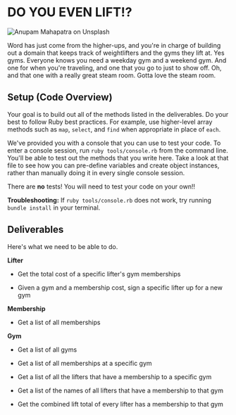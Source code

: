 # DO YOU EVEN LIFT!?

![Anupam Mahapatra on Unsplash](https://curriculum-content.s3.amazonaws.com/module-1/ruby-oo-relationships/gym-membership-exercise/Image_122_GymGoers.png)

Word has just come from the higher-ups, and you're in charge of building out a domain that keeps track of weightlifters and the gyms they lift at.  Yes gyms. Everyone knows you need a weekday gym and a weekend gym. And one for when you're traveling, and one that you go to just to show off.  Oh, and that one with a really great steam room.  Gotta love the steam room.

## Setup (Code Overview)

Your goal is to build out all of the methods listed in the deliverables. Do your best to follow Ruby best practices. For example, use higher-level array methods such as `map`, `select`, and `find` when appropriate in place of `each`.

We've provided you with a console that you can use to test your code. To enter a console session, run `ruby tools/console.rb` from the command line. You'll be able to test out the methods that you write here. Take a look at that file to see how you can pre-define variables and create object instances, rather than manually doing it in every single console session.

There are **no** tests! You will need to test your code on your own!!

**Troubleshooting:** If `ruby tools/console.rb` does not work, try running `bundle install` in your terminal.

## Deliverables

Here's what we need to be able to do.

**Lifter**

  <!-- - Get a list of all lifters -->

  <!-- - Get a list of all the memberships that a specific lifter has -->

  <!-- - Get a list of all the gyms that a specific lifter has memberships to -->

  <!-- - Get the average lift total of all lifters -->

  - Get the total cost of a specific lifter's gym memberships

  - Given a gym and a membership cost, sign a specific lifter up for a new gym

**Membership**

  - Get a list of all memberships

**Gym**

  - Get a list of all gyms

  - Get a list of all memberships at a specific gym

  - Get a list of all the lifters that have a membership to a specific gym

  - Get a list of the names of all lifters that have a membership to that gym

  - Get the combined lift total of every lifter has a membership to that gym
